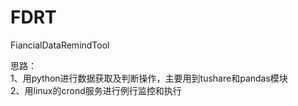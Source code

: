 # FDRT
FiancialDataRemindTool

思路：  
1、用python进行数据获取及判断操作，主要用到tushare和pandas模块  
2、用linux的crond服务进行例行监控和执行
